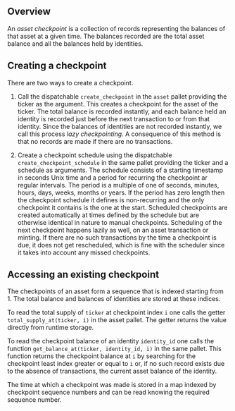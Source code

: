 ## Overview

An _asset checkpoint_ is a collection of records representing the balances of that asset at a given
time. The balances recorded are the total asset balance and all the balances held by identities.

## Creating a checkpoint

There are two ways to create a checkpoint.

1. Call the dispatchable `create_checkpoint` in the `asset` pallet providing the ticker as the
   argument. This creates a checkpoint for the asset of the ticker. The total balance is recorded
   instantly, and each balance held an identity is recorded just before the next transaction to or
   from that identity. Since the balances of identities are not recorded instantly, we call this
   process _lazy checkpointing_. A consequence of this method is that no records are made if there
   are no transactions.

2. Create a checkpoint schedule using the dispatchable `create_checkpoint_schedule` in the same
   pallet providing the ticker and a schedule as arguments. The schedule consists of a starting
   timestamp in seconds Unix time and a period for recurring the checkpoint ar regular
   intervals. The period is a multiple of one of seconds, minutes, hours, days, weeks, months or
   years. If the period has zero length then the checkpoint schedule it defines is non-recurring and
   the only checkpoint it contains is the one at the start. Scheduled checkpoints are created
   automatically at times defined by the schedule but are otherwise identical in nature to manual
   checkpoints. Scheduling of the next checkpoint happens lazily as well, on an asset transaction or
   minting. If there are no such transactions by the time a checkpoint is due, it does not get
   rescheduled, which is fine with the scheduler since it takes into account any missed checkpoints.

## Accessing an existing checkpoint

The checkpoints of an asset form a sequence that is indexed starting from 1. The total balance and
balances of identities are stored at these indices.

To read the total supply of `ticker` at checkpoint index `i` one calls the getter
`total_supply_at(ticker, i)` in the asset pallet. The getter returns the value directly from runtime
storage.

To read the checkpoint balance of an identity `identity_id` one calls the function
`get_balance_at(ticker, identity_id, i)` in the same pallet. This function returns the checkpoint
balance at `i` by searching for the checkpoint least index greater or equal to `i` or, if no such
record exists due to the absence of transactions, the current asset balance of the identity.

The time at which a checkpoint was made is stored in a map indexed by checkpoint sequence numbers
and can be read knowing the required sequence number.
